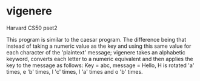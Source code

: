 # vigenere
Harvard CS50 pset2

This program is similar to the caesar program. The difference being that instead of taking a numeric 
value as the key and using this same value for each character of the 'plaintext' message; vigenere 
takes an alphabetic keyword, converts each letter to a numeric equivalent and then applies the key 
to the message as follows: Key = abc, message = Hello, H is rotated 'a' times, e 'b' times, l 'c' times, 
l 'a' times and o 'b' times.
